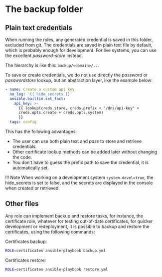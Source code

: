 # The backup folder

## Plain text credentials

When running the roles, any generated credential is saved in this folder, excluded from git. The credentials are saved
in plain text file by default, which is probably enough for development. For live systems, you can use the excellent
*password-store* instead.

The hierarchy is like this: `backup/<domain>/...`

To save or create credentials, we do not use directly the _password_ or _passwordstore_ lookup, but an abstraction
layer, like the example below:

```yml
- name: Create a custom api key
  no_log: '{{ hide_secrets }}'
  ansible.builtin.set_fact:
    api_key: >-
      {{ lookup(creds.store, creds.prefix + "/dns/api-key" +
      creds.opts.create + creds.opts.system)
      }}
  tags: config
```

This has the following advantages:

- The user can use both plain text and _pass_ to store and retrieve credentials.
- Other certificate lookup methods can be added later without changing the code.
- You don't have to guess the prefix path to save the credential, it is automatically set.

!!! Note
    When working on a development system `system.devel=true`, the hide_secrets is set to false, and the secrets are
    displayed in the console when created or retrieved.

## Other files

Any role can implement backup and restore tasks, for instance, the certificate role, whatever for testing out-of-date
certificates, for quicker development or redeployment, it is possible to backup and restore the certificates, using the
following commands:

Certificates backup:

```sh
ROLE=certificates ansible-playbook backup.yml
```

Certificates restore:

```sh
ROLE=certificates ansible-playbook restore.yml
```
